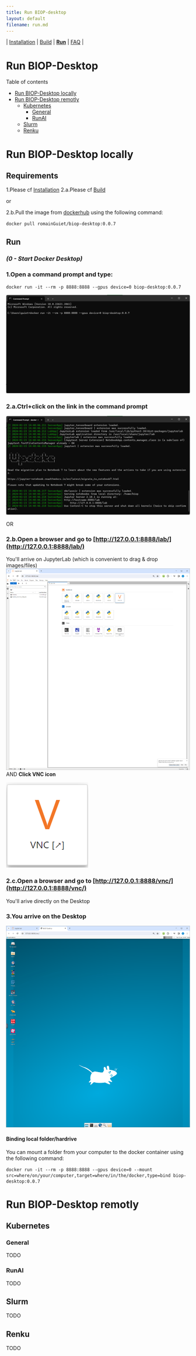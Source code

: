 ```yaml
---
title: Run BIOP-desktop
layout: default
filename: run.md
--- 
```


| [Installation](/installation.md) | [Build](/build.md) | [**Run**](/run.md) | [FAQ](/faq.md) |

# Run BIOP-Desktop 

 Table of contents
- [Run BIOP-Desktop locally](#run-biop-desktop-locally)
- [Run BIOP-Desktop remotly](#run-biop-desktop-remotly)
    - [Kubernetes](#kubernetes)
        - [General](#general)
        - [RunAI](#runai)
    - [Slurm](#slurm)
    - [Renku](#renku)

# Run BIOP-Desktop locally

## Requirements

1.Please cf [Installation](/installation.md) 
2.a.Please cf [Build](/build.md) 

or 

2.b.Pull the image from [dockerhub](https://hub.docker.com/r/biop/biop-desktop) using the following command:

```
docker pull romainGuiet/biop-desktop:0.0.7
```

## Run 

### *(0 - Start Docker Desktop)*

### 1.Open a command prompt and type:
```
docker run -it --rm -p 8888:8888 --gpus device=0 biop-desktop:0.0.7
```
![start terminal](/resources/local_run_00.png)

### 2.a.Ctrl+click on the link in the command prompt 
![start jupyter lab](/resources/local_run_01.png)

OR

### 2.b.Open a browser and go to [http://127.0.0.1:8888/lab/](http://127.0.0.1:8888/lab/) 
You'll arrive on JupyterLab (which is convenient to drag & drop images/files)
![jupyter lab](/resources/local_JupyterLab.png)
AND **Click VNC icon**

![VNC](/resources/VNC_icon.png)

### 2.c.Open a browser and go to [http://127.0.0.1:8888/vnc/](http://127.0.0.1:8888/vnc/) 
You'll arive directly on the Desktop

### 3.You arrive on the Desktop
![desktop](/resources/local_BIOP-desktop.png)

#### Binding local folder/hardrive

You can mount a folder from your computer to the docker container using the following command:

```
docker run -it --rm -p 8888:8888 --gpus device=0 --mount src=where/on/your/computer,target=where/in/the/docker,type=bind biop-desktop:0.0.7
```

# Run BIOP-Desktop remotly

## Kubernetes

### General
TODO

### RunAI
TODO

## Slurm

TODO

## Renku

TODO